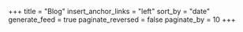 +++
title = "Blog"
insert_anchor_links = "left"
sort_by = "date"
generate_feed = true
paginate_reversed = false
paginate_by = 10
+++
